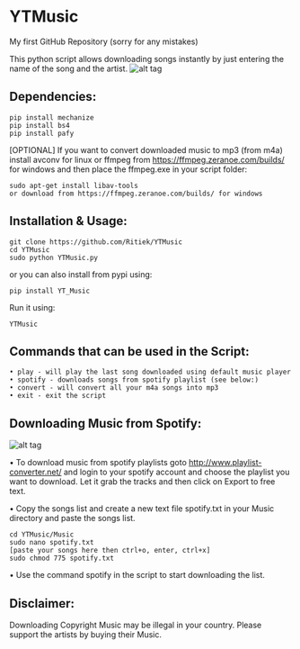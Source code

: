 # YTMusic

My first GitHub Repository (sorry for any mistakes)

This python script allows downloading songs instantly by just entering the name of the song and the artist.
![alt tag](https://camo.githubusercontent.com/3f4374e9ad1b1ec21994cd564385ec8501751b4f/687474703a2f2f692e696d6775722e636f6d2f6c57794132706a2e706e67)
## Dependencies:
```
pip install mechanize
pip install bs4
pip install pafy
```
[OPTIONAL] If you want to convert downloaded music to mp3 (from m4a) install avconv for linux or ffmpeg from https://ffmpeg.zeranoe.com/builds/ for windows and then place the ffmpeg.exe in your script folder:
```
sudo apt-get install libav-tools
or download from https://ffmpeg.zeranoe.com/builds/ for windows
```
## Installation & Usage:
```
git clone https://github.com/Ritiek/YTMusic
cd YTMusic
sudo python YTMusic.py
```
or you can also install from pypi using:
```
pip install YT_Music
```
Run it using:
```
YTMusic
```
## Commands that can be used in the Script:
```
• play - will play the last song downloaded using default music player
• spotify - downloads songs from spotify playlist (see below:)
• convert - will convert all your m4a songs into mp3
• exit - exit the script
```

## Downloading Music from Spotify:
![alt tag](https://camo.githubusercontent.com/f8a671460df2d56ec52701db69c6c5c3ca685e94/687474703a2f2f692e696d6775722e636f6d2f3064716c59707a2e706e67)

• To download music from spotify playlists goto http://www.playlist-converter.net/ and login to your spotify account and choose the playlist you want to download. Let it grab the tracks and then click on Export to free text.

• Copy the songs list and create a new text file spotify.txt in your Music directory and paste the songs list.
```
cd YTMusic/Music
sudo nano spotify.txt
[paste your songs here then ctrl+o, enter, ctrl+x]
sudo chmod 775 spotify.txt
```

• Use the command spotify in the script to start downloading the list.

## Disclaimer:
Downloading Copyright Music may be illegal in your country. Please support the artists by buying their Music.
